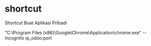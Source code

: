 # shortcut
Shortcut Buat Aplikasi Pribadi

"C:\Program Files (x86)\Google\Chrome\Application\chrome.exe" --incognito ip_odoo:port
